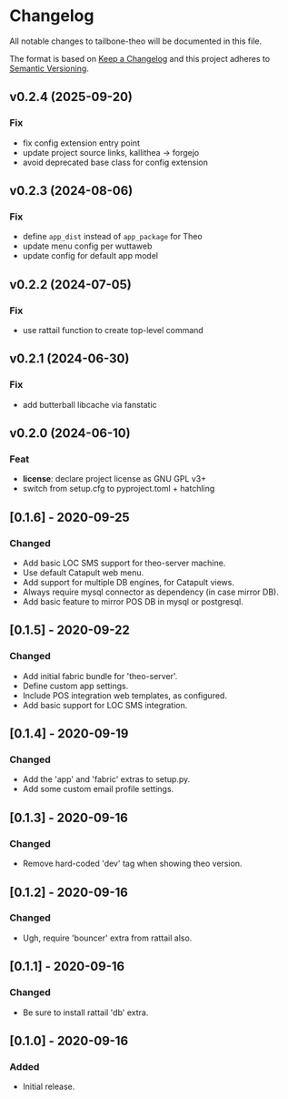 
# Changelog
All notable changes to tailbone-theo will be documented in this file.

The format is based on [Keep a Changelog](http://keepachangelog.com/en/1.0.0/)
and this project adheres to [Semantic Versioning](http://semver.org/spec/v2.0.0.html).

## v0.2.4 (2025-09-20)

### Fix

- fix config extension entry point
- update project source links, kallithea -> forgejo
- avoid deprecated base class for config extension

## v0.2.3 (2024-08-06)

### Fix

- define `app_dist` instead of `app_package` for Theo
- update menu config per wuttaweb
- update config for default app model

## v0.2.2 (2024-07-05)

### Fix

- use rattail function to create top-level command

## v0.2.1 (2024-06-30)

### Fix

- add butterball libcache via fanstatic

## v0.2.0 (2024-06-10)

### Feat

- **license**: declare project license as GNU GPL v3+
- switch from setup.cfg to pyproject.toml + hatchling

## [0.1.6] - 2020-09-25
### Changed
- Add basic LOC SMS support for theo-server machine.
- Use default Catapult web menu.
- Add support for multiple DB engines, for Catapult views.
- Always require mysql connector as dependency (in case mirror DB).
- Add basic feature to mirror POS DB in mysql or postgresql.

## [0.1.5] - 2020-09-22
### Changed
- Add initial fabric bundle for 'theo-server'.
- Define custom app settings.
- Include POS integration web templates, as configured.
- Add basic support for LOC SMS integration.

## [0.1.4] - 2020-09-19
### Changed
- Add the 'app' and 'fabric' extras to setup.py.
- Add some custom email profile settings.

## [0.1.3] - 2020-09-16
### Changed
- Remove hard-coded 'dev' tag when showing theo version.

## [0.1.2] - 2020-09-16
### Changed
- Ugh, require 'bouncer' extra from rattail also.

## [0.1.1] - 2020-09-16
### Changed
- Be sure to install rattail 'db' extra.

## [0.1.0] - 2020-09-16
### Added
- Initial release.
